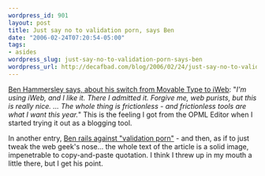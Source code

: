 ```yaml
--- 
wordpress_id: 901
layout: post
title: Just say no to validation porn, says Ben
date: "2006-02-24T07:20:54-05:00"
tags: 
- asides
wordpress_slug: just-say-no-to-validation-porn-says-ben
wordpress_url: http://decafbad.com/blog/2006/02/24/just-say-no-to-validation-porn-says-ben
---
```

 <p><a href="http://www.benhammersley.com/FCE47259-78BA-4B5E-ABF2-F39B93520C85/Blog/16F11A70-848F-4143-A814-36DAA6CDAAB9.html">Ben Hammersley says, about his switch from Movable Type to iWeb</a>: "<i>I'm using iWeb, and I like it. There I admitted it. Forgive me, web purists, but this is really nice. ... The whole thing is frictionless - and frictionless tools are what I want this year.</i>"  This is the feeling I got from the OPML Editor when I started trying it out as a blogging tool.</p>
 <p>In another entry, <a href="http://www.benhammersley.com/FCE47259-78BA-4B5E-ABF2-F39B93520C85/Blog/8A127A89-AAD2-4243-8E11-0BDE85AB5394.html">Ben rails against "validation porn"</a> - and then, as if to just tweak the web geek's nose...  the whole text of the article is a solid image, impenetrable to copy-and-paste quotation.  I think I threw up in my mouth a little there, but I get his point.</p>
